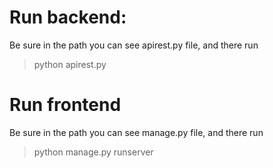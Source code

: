 # Run backend:
Be sure in the path you can see apirest.py file, and there run
> python apirest.py

# Run frontend
Be sure in the path you can see manage.py file, and there run

> python manage.py runserver